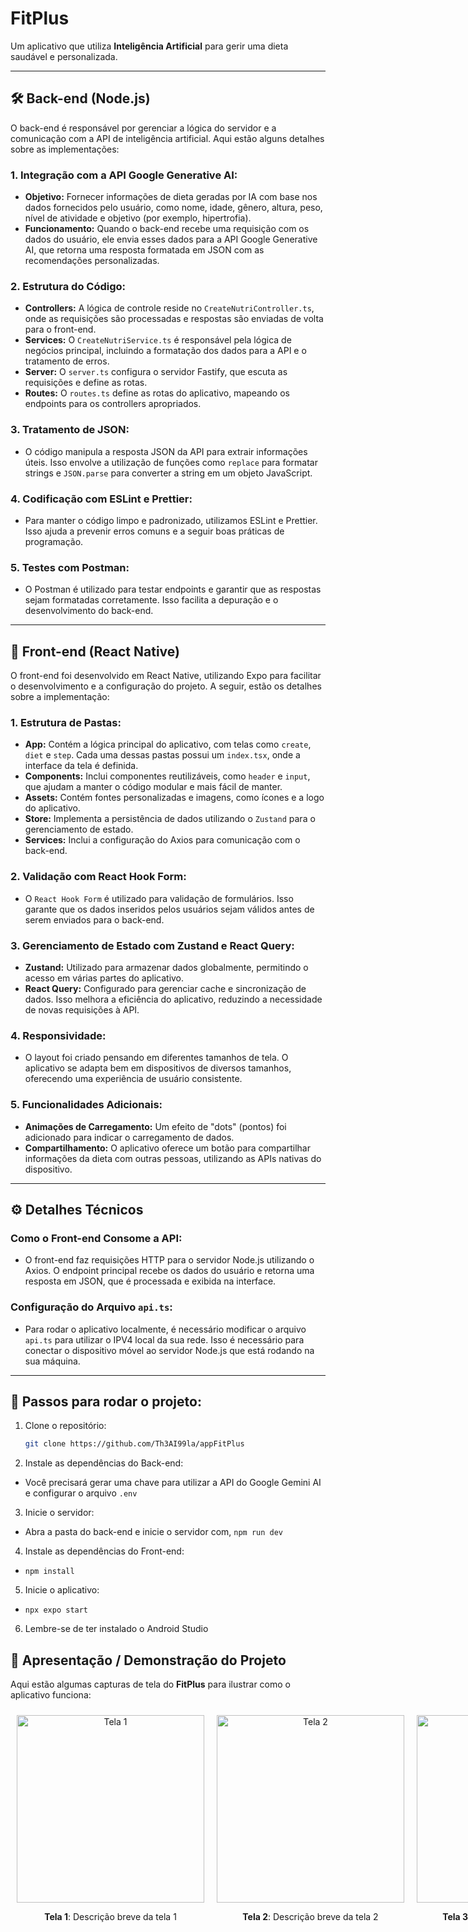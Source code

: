 # FitPlus

Um aplicativo que utiliza **Inteligência Artificial** para gerir uma dieta saudável e personalizada.

---

## 🛠️ Back-end (Node.js)

O back-end é responsável por gerenciar a lógica do servidor e a comunicação com a API de inteligência artificial. Aqui estão alguns detalhes sobre as implementações:

### 1. **Integração com a API Google Generative AI:**

   - **Objetivo:** Fornecer informações de dieta geradas por IA com base nos dados fornecidos pelo usuário, como nome, idade, gênero, altura, peso, nível de atividade e objetivo (por exemplo, hipertrofia).
   - **Funcionamento:** Quando o back-end recebe uma requisição com os dados do usuário, ele envia esses dados para a API Google Generative AI, que retorna uma resposta formatada em JSON com as recomendações personalizadas.

### 2. **Estrutura do Código:**

   - **Controllers:** A lógica de controle reside no `CreateNutriController.ts`, onde as requisições são processadas e respostas são enviadas de volta para o front-end.
   - **Services:** O `CreateNutriService.ts` é responsável pela lógica de negócios principal, incluindo a formatação dos dados para a API e o tratamento de erros.
   - **Server:** O `server.ts` configura o servidor Fastify, que escuta as requisições e define as rotas.
   - **Routes:** O `routes.ts` define as rotas do aplicativo, mapeando os endpoints para os controllers apropriados.

### 3. **Tratamento de JSON:**

   - O código manipula a resposta JSON da API para extrair informações úteis. Isso envolve a utilização de funções como `replace` para formatar strings e `JSON.parse` para converter a string em um objeto JavaScript.

### 4. **Codificação com ESLint e Prettier:**

   - Para manter o código limpo e padronizado, utilizamos ESLint e Prettier. Isso ajuda a prevenir erros comuns e a seguir boas práticas de programação.

### 5. **Testes com Postman:**

   - O Postman é utilizado para testar endpoints e garantir que as respostas sejam formatadas corretamente. Isso facilita a depuração e o desenvolvimento do back-end.

---

## 📱 Front-end (React Native)

O front-end foi desenvolvido em React Native, utilizando Expo para facilitar o desenvolvimento e a configuração do projeto. A seguir, estão os detalhes sobre a implementação:

### 1. **Estrutura de Pastas:**

   - **App:** Contém a lógica principal do aplicativo, com telas como `create`, `diet` e `step`. Cada uma dessas pastas possui um `index.tsx`, onde a interface da tela é definida.
   - **Components:** Inclui componentes reutilizáveis, como `header` e `input`, que ajudam a manter o código modular e mais fácil de manter.
   - **Assets:** Contém fontes personalizadas e imagens, como ícones e a logo do aplicativo.
   - **Store:** Implementa a persistência de dados utilizando o `Zustand` para o gerenciamento de estado.
   - **Services:** Inclui a configuração do Axios para comunicação com o back-end.

### 2. **Validação com React Hook Form:**

   - O `React Hook Form` é utilizado para validação de formulários. Isso garante que os dados inseridos pelos usuários sejam válidos antes de serem enviados para o back-end.

### 3. **Gerenciamento de Estado com Zustand e React Query:**

   - **Zustand:** Utilizado para armazenar dados globalmente, permitindo o acesso em várias partes do aplicativo.
   - **React Query:** Configurado para gerenciar cache e sincronização de dados. Isso melhora a eficiência do aplicativo, reduzindo a necessidade de novas requisições à API.

### 4. **Responsividade:**

   - O layout foi criado pensando em diferentes tamanhos de tela. O aplicativo se adapta bem em dispositivos de diversos tamanhos, oferecendo uma experiência de usuário consistente.

### 5. **Funcionalidades Adicionais:**

   - **Animações de Carregamento:** Um efeito de "dots" (pontos) foi adicionado para indicar o carregamento de dados.
   - **Compartilhamento:** O aplicativo oferece um botão para compartilhar informações da dieta com outras pessoas, utilizando as APIs nativas do dispositivo.

---

## ⚙️ Detalhes Técnicos

### Como o Front-end Consome a API:

- O front-end faz requisições HTTP para o servidor Node.js utilizando o Axios. O endpoint principal recebe os dados do usuário e retorna uma resposta em JSON, que é processada e exibida na interface.

### Configuração do Arquivo `api.ts`:

- Para rodar o aplicativo localmente, é necessário modificar o arquivo `api.ts` para utilizar o IPV4 local da sua rede. Isso é necessário para conectar o dispositivo móvel ao servidor Node.js que está rodando na sua máquina.

---

## 🚀 Passos para rodar o projeto:

1. Clone o repositório:
   ```bash
   git clone https://github.com/Th3AI99la/appFitPlus

2. Instale as dependências do Back-end:
 - Você precisará gerar uma chave para utilizar a API do Google Gemini AI e configurar o arquivo `.env`

3. Inicie o servidor:

- Abra a pasta do back-end e inicie o servidor com, `npm run dev`

4. Instale as dependências do Front-end:
- `npm install`

5. Inicie o aplicativo:
- `npx expo start`

6. Lembre-se de ter instalado o Android Studio



## 📸 Apresentação / Demonstração do Projeto

Aqui estão algumas capturas de tela do **FitPlus** para ilustrar como o aplicativo funciona:

<div style="display: flex; justify-content: space-around;">

  <div style="text-align: center; margin: 10px;">
    <img src="images/1.png" alt="Tela 1" width="300">
    <p><b>Tela 1</b>: Descrição breve da tela 1</p>
  </div>

  <div style="text-align: center; margin: 10px;">
    <img src="images/2.png" alt="Tela 2" width="300">
    <p><b>Tela 2</b>: Descrição breve da tela 2</p>
  </div>

  <div style="text-align: center; margin: 10px;">
    <img src="images/3.png" alt="Tela 3" width="300">
    <p><b>Tela 3</b>: Descrição breve da tela 3</p>
  </div>

</div>



